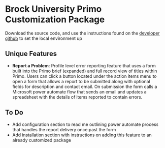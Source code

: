 # Brock University Primo Customization Package

Download the source code, and use the instructions found on the <a href="https://github.com/ExLibrisGroup/primo-explore-devenv">developer github</a> to set the local environment up

## Unique Features

  - <b>Report a Problem</b>: Profile level error reporting feature that uses a form built into the Primo brief (expanded) and full record view of titles within Primo. Users can click a button located under the action items menu to open a form that allows a report to be submitted along with optional fields for description and contact email. On submission the form calls a Microsoft power automate flow that sends an email and updates a spreadsheet with the details of items reported to contain errors. 

## To Do

 - Add configuration section to read me outlining power automate process that handles the report delivery once past the form
 - Add installation section with instructions on adding this feature to an already customized package

